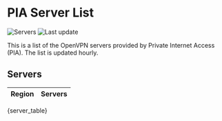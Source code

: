 # PIA Server List

![Servers](https://img.shields.io/badge/servers-{server_count}-blue) ![Last update](https://img.shields.io/badge/last_updated-{last_update}-blue)

This is a list of the OpenVPN servers provided by Private Internet Access (PIA). The list is updated hourly.

## Servers
| Region               | Servers |
|----------------------|---------|
{server_table}